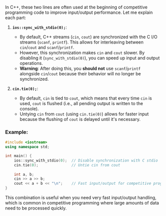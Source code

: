 In C++, these two lines are often used at the beginning of competitive programming code to improve input/output performance. Let me explain each part:

1. **`ios::sync_with_stdio(0);`**:
   - By default, C++ streams (`cin`, `cout`) are synchronized with the C I/O streams (`scanf`, `printf`). This allows for interleaving between `cin`/`cout` and `scanf`/`printf`.
   - However, this synchronization makes `cin` and `cout` slower. By disabling it (`sync_with_stdio(0)`), you can speed up input and output operations.
   - **Warning**: After doing this, you **should not** use `scanf`/`printf` alongside `cin`/`cout` because their behavior will no longer be synchronized.

2. **`cin.tie(0);`**:
   - By default, `cin` is tied to `cout`, which means that every time `cin` is used, `cout` is flushed (i.e., all pending output is written to the console).
   - Untying `cin` from `cout` (using `cin.tie(0)`) allows for faster input because the flushing of `cout` is delayed until it's necessary.

### Example:
```cpp
#include <iostream>
using namespace std;

int main() {
    ios::sync_with_stdio(0);  // Disable synchronization with C stdio
    cin.tie(0);               // Untie cin from cout
    
    int a, b;
    cin >> a >> b;
    cout << a + b << "\n";    // Fast input/output for competitive programming
}
```

This combination is useful when you need very fast input/output handling, which is common in competitive programming where large amounts of data need to be processed quickly.
